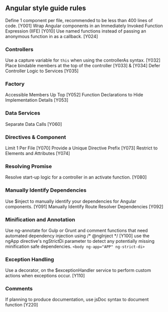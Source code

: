 ## Angular style guide rules

Define 1 component per file, recommended to be less than 400 lines of code. [Y001]
Wrap Angular components in an Immediately Invoked Function Expression (IIFE) [Y010]
Use named functions instead of passing an anonymous function in as a callback. [Y024]


### Controllers
Use a capture variable for `this` when using the controllerAs syntax. [Y032]
Place bindable members at the top of the controller [Y033] & [Y034]
Defer Controller Logic to Services [Y035]


### Factory
Accessible Members Up Top [Y052]
Function Declarations to Hide Implementation Details [Y053]


### Data Services
Separate Data Calls [Y060]


### Directives & Component
Limit 1 Per File [Y070]
Provide a Unique Directive Prefix [Y073]
Restrict to Elements and Attributes [Y074]


### Resolving Promise
Resolve start-up logic for a controller in an activate function. [Y080]


### Manually Identify Dependencies
Use $inject to manually identify your dependencies for Angular components. [Y091]
Manually Identify Route Resolver Dependencies [Y092]


### Minification and Annotation
Use ng-annotate for Gulp or Grunt and comment functions that need automated dependency injection using /* @ngInject */ [Y100]
use the ngApp directive's ngStrictDi parameter to detect any potentially missing minification safe dependencies. `<body ng-app="APP" ng-strict-di>`


### Exception Handling
Use a decorator, on the $exceptionHandler service to perform custom actions when exceptions occur. [Y110]


### Comments
If planning to produce documentation, use jsDoc syntax to document function [Y220]
